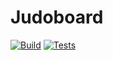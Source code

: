# Judoboard

[![Build](https://github.com/lukas-wresch/judoboard/actions/workflows/build.yml/badge.svg)](https://github.com/lukas-wresch/judoboard/actions/workflows/build.yml)
[![Tests](https://github.com/lukas-wresch/judoboard/actions/workflows/build.yml/badge.svg)](https://github.com/lukas-wresch/judoboard/actions/workflows/tests.yml)
